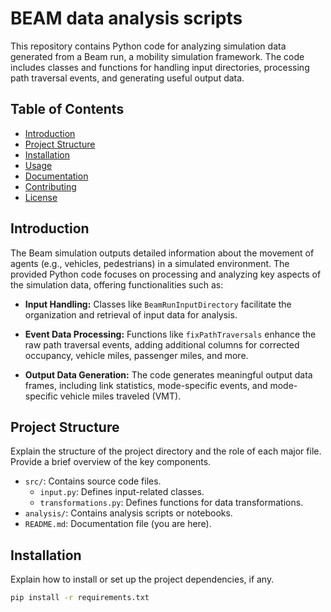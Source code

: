 # BEAM data analysis scripts

This repository contains Python code for analyzing simulation data generated from a Beam run, a mobility simulation framework. The code includes classes and functions for handling input directories, processing path traversal events, and generating useful output data.

## Table of Contents

- [Introduction](#introduction)
- [Project Structure](#project-structure)
- [Installation](#installation)
- [Usage](#usage)
- [Documentation](#documentation)
- [Contributing](#contributing)
- [License](#license)

## Introduction

The Beam simulation outputs detailed information about the movement of agents (e.g., vehicles, pedestrians) in a simulated environment. The provided Python code focuses on processing and analyzing key aspects of the simulation data, offering functionalities such as:

- **Input Handling:** Classes like `BeamRunInputDirectory` facilitate the organization and retrieval of input data for analysis.

- **Event Data Processing:** Functions like `fixPathTraversals` enhance the raw path traversal events, adding additional columns for corrected occupancy, vehicle miles, passenger miles, and more.

- **Output Data Generation:** The code generates meaningful output data frames, including link statistics, mode-specific events, and mode-specific vehicle miles traveled (VMT).

## Project Structure

Explain the structure of the project directory and the role of each major file. Provide a brief overview of the key components.

- `src/`: Contains source code files.
  - `input.py`: Defines input-related classes.
  - `transformations.py`: Defines functions for data transformations.
- `analysis/`: Contains analysis scripts or notebooks.
- `README.md`: Documentation file (you are here).

## Installation

Explain how to install or set up the project dependencies, if any.

```bash
pip install -r requirements.txt
